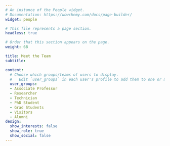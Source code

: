 ```yaml
---
# An instance of the People widget.
# Documentation: https://wowchemy.com/docs/page-builder/
widget: people

# This file represents a page section.
headless: true

# Order that this section appears on the page.
weight: 68

title: Meet the Team
subtitle:

content:
  # Choose which groups/teams of users to display.
  #   Edit `user_groups` in each user's profile to add them to one or more of these groups.
  user_groups:
  - Associate Professor
  - Researcher
  - Technician
  - PhD Student
  - Grad Students
  - Visitors
  - Alumni
design:
  show_interests: false
  show_role: true
  show_social: false
---
```

